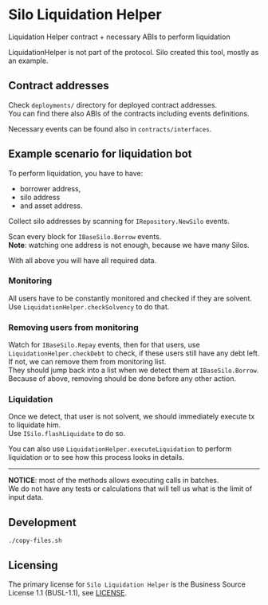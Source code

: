 # Silo Liquidation Helper

Liquidation Helper contract + necessary ABIs to perform liquidation

LiquidationHelper is not part of the protocol. Silo created this tool, mostly as an example.

## Contract addresses

Check `deployments/` directory for deployed contract addresses.  
You can find there also ABIs of the contracts including events definitions.

Necessary events can be found also in `contracts/interfaces`.

## Example scenario for liquidation bot

To perform liquidation, you have to have: 
- borrower address, 
- silo address 
- and asset address.

Collect silo addresses by scanning for `IRepository.NewSilo` events.

Scan every block for `IBaseSilo.Borrow` events.  
**Note**: watching one address is not enough, because we have many Silos.

With all above you will have all required data.

### Monitoring

All users have to be constantly monitored and checked if they are solvent.
Use `LiquidationHelper.checkSolvency` to do that.

### Removing users from monitoring

Watch for `IBaseSilo.Repay` events, then for that users, use `LiquidationHelper.checkDebt` to check,
if these users still have any debt left. If not, we can remove them from monitoring list.  
They should jump back into a list when we detect them at `IBaseSilo.Borrow`.
Because of above, removing should be done before any other action.

### Liquidation

Once we detect, that user is not solvent, we should immediately execute tx to liquidate him.  
Use `ISilo.flashLiquidate` to do so. 

You can also use `LiquidationHelper.executeLiquidation` to perform liquidation 
or to see how this process looks in details.

---

**NOTICE**: most of the methods allows executing calls in batches.  
We do not have any tests or calculations that will tell us what is the limit of input data.

## Development

```shell
./copy-files.sh
```

## Licensing

The primary license for `Silo Liquidation Helper` is the Business Source License 1.1 (BUSL-1.1), 
see [LICENSE](./LICENSE).
